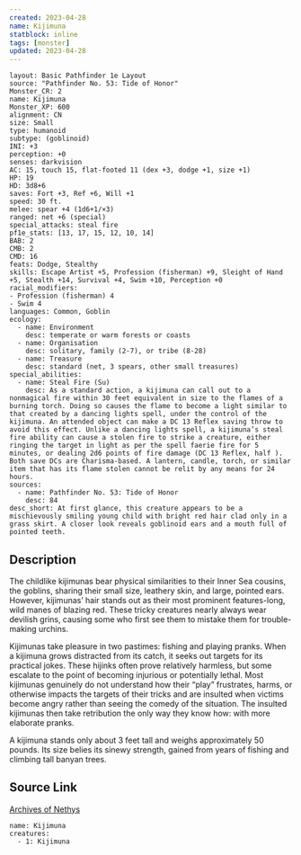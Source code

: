 ```yaml
---
created: 2023-04-28
name: Kijimuna
statblock: inline
tags: [monster]
updated: 2023-04-28
---
```

```statblock
layout: Basic Pathfinder 1e Layout
source: "Pathfinder No. 53: Tide of Honor"
Monster_CR: 2
name: Kijimuna
Monster_XP: 600
alignment: CN
size: Small
type: humanoid
subtype: (goblinoid)
INI: +3
perception: +0
senses: darkvision
AC: 15, touch 15, flat-footed 11 (dex +3, dodge +1, size +1)
HP: 19
HD: 3d8+6
saves: Fort +3, Ref +6, Will +1
speed: 30 ft.
melee: spear +4 (1d6+1/×3)
ranged: net +6 (special)
special_attacks: steal fire
pf1e_stats: [13, 17, 15, 12, 10, 14]
BAB: 2
CMB: 2
CMD: 16
feats: Dodge, Stealthy
skills: Escape Artist +5, Profession (fisherman) +9, Sleight of Hand +5, Stealth +14, Survival +4, Swim +10, Perception +0
racial_modifiers:
- Profession (fisherman) 4
- Swim 4
languages: Common, Goblin
ecology:
  - name: Environment
    desc: temperate or warm forests or coasts
  - name: Organisation
    desc: solitary, family (2-7), or tribe (8-28)
  - name: Treasure
    desc: standard (net, 3 spears, other small treasures)
special_abilities:
  - name: Steal Fire (Su)
    desc: As a standard action, a kijimuna can call out to a nonmagical fire within 30 feet equivalent in size to the flames of a burning torch. Doing so causes the flame to become a light similar to that created by a dancing lights spell, under the control of the kijimuna. An attended object can make a DC 13 Reflex saving throw to avoid this effect. Unlike a dancing lights spell, a kijimuna’s steal fire ability can cause a stolen fire to strike a creature, either ringing the target in light as per the spell faerie fire for 5 minutes, or dealing 2d6 points of fire damage (DC 13 Reflex, half ). Both save DCs are Charisma-based. A lantern, candle, torch, or similar item that has its flame stolen cannot be relit by any means for 24 hours.
sources:
  - name: Pathfinder No. 53: Tide of Honor
    desc: 84
desc_short: At first glance, this creature appears to be a mischievously smiling young child with bright red hair clad only in a grass skirt. A closer look reveals goblinoid ears and a mouth full of pointed teeth.
```
## Description
The childlike kijimunas bear physical similarities to their Inner Sea cousins, the goblins, sharing their small size, leathery skin, and large, pointed ears. However, kijimunas’ hair stands out as their most prominent features-long, wild manes of blazing red. These tricky creatures nearly always wear devilish grins, causing some who first see them to mistake them for trouble-making urchins.

Kijimunas take pleasure in two pastimes: fishing and playing pranks. When a kijimuna grows distracted from its catch, it seeks out targets for its practical jokes. These hijinks often prove relatively harmless, but some escalate to the point of becoming injurious or potentially lethal. Most kijimunas genuinely do not understand how their “play” frustrates, harms, or otherwise impacts the targets of their tricks and are insulted when victims become angry rather than seeing the comedy of the situation. The insulted kijimunas then take retribution the only way they know how: with more elaborate pranks.

A kijimuna stands only about 3 feet tall and weighs approximately 50 pounds. Its size belies its sinewy strength, gained from years of fishing and climbing tall banyan trees.
## Source Link
[Archives of Nethys](https://aonprd.com/MonsterDisplay.aspx?ItemName=Kijimuna)
```encounter-table
name: Kijimuna
creatures:
  - 1: Kijimuna
```
